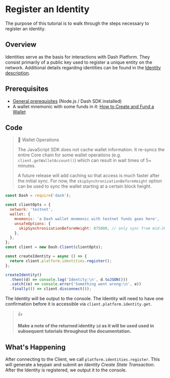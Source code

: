 # Register an Identity

The purpose of this tutorial is to walk through the steps necessary to register an identity.

## Overview

Identities serve as the basis for interactions with Dash Platform. They consist primarily of a public key used to register a unique entity on the network. Additional details regarding identities can be found in the [Identity description](../../explanations/identity.md).

## Prerequisites

- [General prerequisites](../../tutorials/introduction.md#prerequisites) (Node.js / Dash SDK installed)
- A wallet mnemonic with some funds in it: [How to Create and Fund a Wallet](../../tutorials/create-and-fund-a-wallet.md)

## Code

> 📘 Wallet Operations
>
> The JavaScript SDK does not cache wallet information. It re-syncs the entire Core chain for some wallet operations (e.g. `client.getWalletAccount()`) which can result in wait times of  5+ minutes.
>
> A future release will add caching so that access is much faster after the initial sync. For now, the `skipSynchronizationBeforeHeight` option can be used to sync the wallet starting at a certain block height.

```javascript
const Dash = require('dash');

const clientOpts = {
  network: 'testnet',
  wallet: {
    mnemonic: 'a Dash wallet mnemonic with testnet funds goes here',
    unsafeOptions: {
      skipSynchronizationBeforeHeight: 875000, // only sync from mid-2023
    },
  },
};
const client = new Dash.Client(clientOpts);

const createIdentity = async () => {
  return client.platform.identities.register();
};

createIdentity()
  .then((d) => console.log('Identity:\n', d.toJSON()))
  .catch((e) => console.error('Something went wrong:\n', e))
  .finally(() => client.disconnect());
```

The Identity will be output to the console. The Identity will need to have one confirmation before it is accessible via `client.platform.identity.get`.

> 👍
>
> **Make a note of the returned identity `id` as it will be used used in subsequent tutorials throughout the documentation.**

## What's Happening

After connecting to the Client, we call `platform.identities.register`. This will generate a keypair and submit an _Identity Create State Transaction_. After the Identity is registered, we output it to the console.
